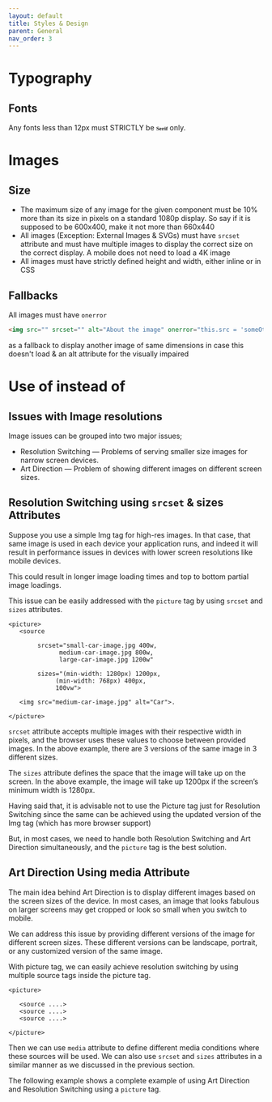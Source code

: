 ```yaml
---
layout: default
title: Styles & Design
parent: General
nav_order: 3
---
```


# Typography

## Fonts
Any fonts less than 12px must STRICTLY be <span style="font:600 11px Times">Serif</span> only.

# Images
## Size
- The maximum size of any image for the given component must be 10% more than its size in pixels on a standard 1080p display. So say if it is supposed to be 600x400, make it not more than 660x440
- All images (Exception: External Images & SVGs) must have `srcset` attribute and must have multiple images to display the correct size on the correct display. A mobile does not need to load a 4K image
- All images must have strictly defined height and width, either inline or in CSS

## Fallbacks
All images must have `onerror`
```html
<img src="" srcset="" alt="About the image" onerror="this.src = 'someOtherImage'" />
```
as a fallback to display another image of same dimensions in case this doesn't load & an alt attribute for the visually impaired

# Use of <Picture> instead of <img>

## Issues with Image resolutions
Image issues can be grouped into two major issues;

* Resolution Switching — Problems of serving smaller size images for narrow screen devices.
* Art Direction — Problem of showing different images on different screen sizes.

## Resolution Switching using ``srcset`` & sizes Attributes

Suppose you use a simple Img tag for high-res images. In that case, that same image is used in each device your application runs, and indeed it will result in performance issues in devices with lower screen resolutions like mobile devices.

This could result in longer image loading times and top to bottom partial image loadings.

This issue can be easily addressed with the ``picture`` tag by using ``srcset`` and ``sizes`` attributes.

```
<picture>
   <source      

        srcset="small-car-image.jpg 400w,
              medium-car-image.jpg 800w,
              large-car-image.jpg 1200w"
        
        sizes="(min-width: 1280px) 1200px,
             (min-width: 768px) 400px,
             100vw">

   <img src="medium-car-image.jpg" alt="Car">.

</picture>
```

``srcset`` attribute accepts multiple images with their respective width in pixels, and the browser uses these values to choose between provided images. In the above example, there are 3 versions of the same image in 3 different sizes.

The ``sizes`` attribute defines the space that the image will take up on the screen. In the above example, the image will take up 1200px if the screen’s minimum width is 1280px.


Having said that, it is advisable not to use the Picture tag just for Resolution Switching since the same can be achieved using the updated version of the Img tag (which has more browser support)

But, in most cases, we need to handle both Resolution Switching and Art Direction simultaneously, and the ``picture`` tag is the best solution.


## Art Direction Using media Attribute

The main idea behind Art Direction is to display different images based on the screen sizes of the device. In most cases, an image that looks fabulous on larger screens may get cropped or look so small when you switch to mobile.

We can address this issue by providing different versions of the image for different screen sizes. These different versions can be landscape, portrait, or any customized version of the same image.

With picture tag, we can easily achieve resolution switching by using multiple source tags inside the picture tag.

```
<picture>
   
   <source ....>
   <source ....>
   <source ....>

</picture>
```

Then we can use ``media`` attribute to define different media conditions where these sources will be used. We can also use ``srcset`` and ``sizes`` attributes in a similar manner as we discussed in the previous section.

The following example shows a complete example of using Art Direction and Resolution Switching using a ``picture`` tag.


